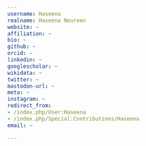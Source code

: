 ```yaml
---
username: Haseena
realname: Haseena Noureen
website: ~
affiliation: ~
bio: ~
github: ~
orcid: ~
linkedin: ~
googlescholar: ~
wikidata: ~
twitter: ~
mastodon-url: ~
meta: ~
instagram: ~
redirect_from:
- /index.php/User:Haseena
- /index.php/Special:Contributions/Haseena
email: ~

---
```

